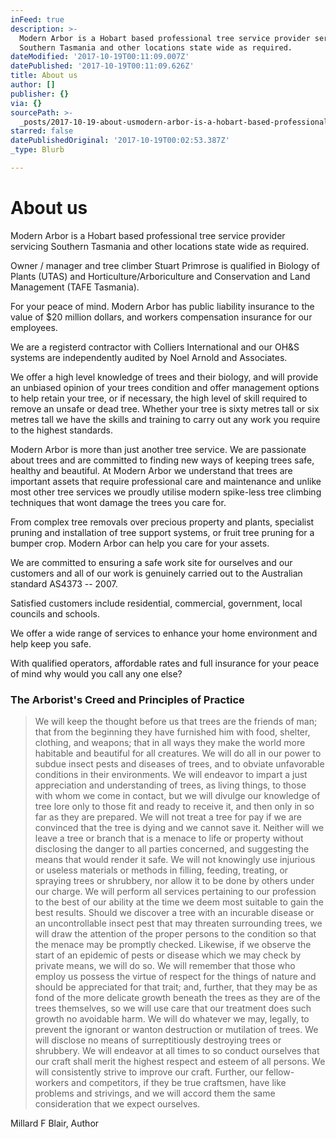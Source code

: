 ```yaml
---
inFeed: true
description: >-
  Modern Arbor is a Hobart based professional tree service provider servicing
  Southern Tasmania and other locations state wide as required.
dateModified: '2017-10-19T00:11:09.007Z'
datePublished: '2017-10-19T00:11:09.626Z'
title: About us
author: []
publisher: {}
via: {}
sourcePath: >-
  _posts/2017-10-19-about-usmodern-arbor-is-a-hobart-based-professional-tree-ser.md
starred: false
datePublishedOriginal: '2017-10-19T00:02:53.387Z'
_type: Blurb

---
```

# **About us**

Modern Arbor is a Hobart based professional tree service provider servicing Southern Tasmania and other locations state wide as required.

Owner / manager and tree climber Stuart Primrose is qualified in Biology of Plants (UTAS) and Horticulture/Arboriculture and Conservation and Land Management (TAFE Tasmania).

For your peace of mind. Modern Arbor has public liability insurance to the value of $20 million dollars, and workers compensation insurance for our employees.

We are a registerd contractor with Colliers International and our OH&S systems are independently audited by Noel Arnold and Associates.

We offer a high level knowledge of trees and their biology, and will provide an unbiased opinion of your trees condition and offer management options to help retain your tree, or if necessary, the high level of skill required to remove an unsafe or dead tree. Whether your tree is sixty metres tall or six metres tall we have the skills and training to carry out any work you require to the highest standards.

Modern Arbor is more than just another tree service. We are passionate about trees and are committed to finding new ways of keeping trees safe, healthy and beautiful. At Modern Arbor we understand that trees are important assets that require professional care and maintenance and unlike most other tree services we proudly utilise modern spike-less tree climbing techniques that wont damage the trees you care for.

From complex tree removals over precious property and plants, specialist pruning and installation of tree support systems, or fruit tree pruning for a bumper crop. Modern Arbor can help you care for your assets.

We are committed to ensuring a safe work site for ourselves and our customers and all of our work is genuinely carried out to the Australian standard AS4373 -- 2007\.

Satisfied customers include residential, commercial, government, local councils and schools.

We offer a wide range of services to enhance your home environment and help keep you safe.

With qualified operators, affordable rates and full insurance for your peace of mind why would you call any one else?

### The Arborist's Creed and Principles of Practice

> We will keep the thought before us that trees are the friends of man; that from the beginning they have furnished him with food, shelter, clothing, and weapons; that in all ways they make the world more habitable and beautiful for all creatures.
> We will do all in our power to subdue insect pests and diseases of trees, and to obviate unfavorable conditions in their environments.
> We will endeavor to impart a just appreciation and understanding of trees, as living things, to those with whom we come in contact, but we will divulge our knowledge of tree lore only to those fit and ready to receive it, and then only in so far as they are prepared.
> We will not treat a tree for pay if we are convinced that the tree is dying and we cannot save it. Neither will we leave a tree or branch that is a menace to life or property without disclosing the danger to all parties concerned, and suggesting the means that would render it safe.
> We will not knowingly use injurious or useless materials or methods in filling, feeding, treating, or spraying trees or shrubbery, nor allow it to be done by others under our charge.
> We will perform all services pertaining to our profession to the best of our ability at the time we deem most suitable to gain the best results.
> Should we discover a tree with an incurable disease or an uncontrollable insect pest that may threaten surrounding trees, we will draw the attention of the proper persons to the condition so that the menace may be promptly checked. Likewise, if we observe the start of an epidemic of pests or disease which we may check by private means, we will do so.
> We will remember that those who employ us possess the virtue of respect for the things of nature and should be appreciated for that trait; and, further, that they may be as fond of the more delicate growth beneath the trees as they are of the trees themselves, so we will use care that our treatment does such growth no avoidable harm.
> We will do whatever we may, legally, to prevent the ignorant or wanton destruction or mutilation of trees.
> We will disclose no means of surreptitiously destroying trees or shrubbery.
> We will endeavor at all times to so conduct ourselves that our craft shall merit the highest respect and esteem of all persons.
> We will consistently strive to improve our craft.
> Further, our fellow-workers and competitors, if they be true craftsmen, have like problems and strivings, and we will accord them the same consideration that we expect ourselves.
> 

Millard F Blair, Author
